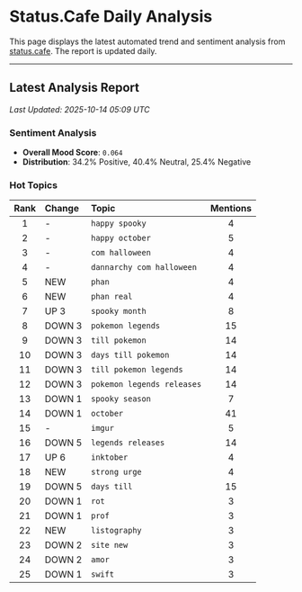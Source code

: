 # Status.Cafe Daily Analysis

This page displays the latest automated trend and sentiment analysis from [status.cafe](https://status.cafe/). The report is updated daily.

---

## Latest Analysis Report

<!-- START_ANALYSIS_SECTION -->

*Last Updated: 2025-10-14 05:09 UTC*

### Sentiment Analysis
- **Overall Mood Score**: `0.064` 
- **Distribution**: 34.2% Positive, 40.4% Neutral, 25.4% Negative

### Hot Topics
| Rank | Change | Topic | Mentions |
|:----:|:-------|:------|:--------:|
| 1 | - | `happy spooky` | 4 |
| 2 | - | `happy october` | 5 |
| 3 | - | `com halloween` | 4 |
| 4 | - | `dannarchy com halloween` | 4 |
| 5 | NEW | `phan` | 4 |
| 6 | NEW | `phan real` | 4 |
| 7 | UP 3 | `spooky month` | 8 |
| 8 | DOWN 3 | `pokemon legends` | 15 |
| 9 | DOWN 3 | `till pokemon` | 14 |
| 10 | DOWN 3 | `days till pokemon` | 14 |
| 11 | DOWN 3 | `till pokemon legends` | 14 |
| 12 | DOWN 3 | `pokemon legends releases` | 14 |
| 13 | DOWN 1 | `spooky season` | 7 |
| 14 | DOWN 1 | `october` | 41 |
| 15 | - | `imgur` | 5 |
| 16 | DOWN 5 | `legends releases` | 14 |
| 17 | UP 6 | `inktober` | 4 |
| 18 | NEW | `strong urge` | 4 |
| 19 | DOWN 5 | `days till` | 15 |
| 20 | DOWN 1 | `rot` | 3 |
| 21 | DOWN 1 | `prof` | 3 |
| 22 | NEW | `listography` | 3 |
| 23 | DOWN 2 | `site new` | 3 |
| 24 | DOWN 2 | `amor` | 3 |
| 25 | DOWN 1 | `swift` | 3 |

<!-- END_ANALYSIS_SECTION -->
